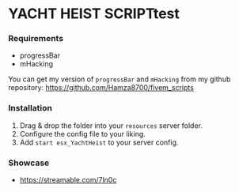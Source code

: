 # YACHT HEIST SCRIPTtest

### Requirements
- progressBar
- mHacking

You can get my version of `progressBar` and `mHacking` from my github repository:
https://github.com/Hamza8700/fivem_scripts

### Installation
1) Drag & drop the folder into your `resources` server folder.
2) Configure the config file to your liking.
3) Add `start esx_YachtHeist` to your server config.

### Showcase
- https://streamable.com/7ln0c